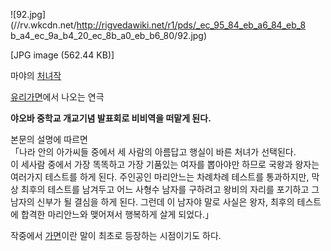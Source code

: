 ![92.jpg](//rv.wkcdn.net/http://rigvedawiki.net/r1/pds/_ec_95_84_eb_a6_84_eb_8
b_a4_ec_9a_b4_20_ec_8b_a0_eb_b6_80/92.jpg)

[JPG image (562.44 KB)]

  
마야의 [처녀작](%EC%B2%98%EB%85%80%EC%9E%91.md)

[유리가면](%EC%9C%A0%EB%A6%AC%EA%B0%80%EB%A9%B4.md)에서 나오는 연극

**야오바 중학교 개교기념 발표회로 비비역을 떠맡게 된다.**

본문의 설명에 따르면  
「나라 안의 아가씨들 중에서 세 사람의 아름답고 행실이 바른 처녀가 선택된다.  
이 세사람 중에서 가장 똑똑하고 가장 기품있는 여자를 뽑아야만 하므로 국왕과 왕자는  
여러가지 테스트를 하게 된다. 주인공인 마리안느는 차례차례 테스트를 통과하지만, 막상 최후의 테스트를 남겨두고 어느 사형수 남자를 구하려고
왕비의 자리를 포기하고 그 남자의 신부가 될 결심을 하게 된다. 그런데 이 남자야 말로 사실은 왕자, 최후의 테스트에 합격한 마리안느와
맺어져서 행복하게 살게 되었다.」

작중에서 [가면](%EA%B0%80%EB%A9%B4.md)이란 말이 최초로 등장하는 시점이기도 하다.

